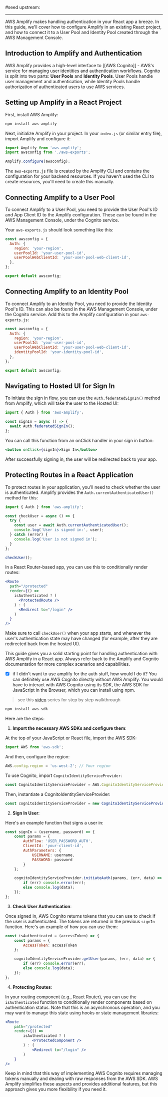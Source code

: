 #seed 
upstream:

---


AWS Amplify makes handling authentication in your React app a breeze. In this guide, we'll cover how to configure Amplify in an existing React project, and how to connect it to a User Pool and Identity Pool created through the AWS Management Console.

## Introduction to Amplify and Authentication

AWS Amplify provides a high-level interface to [[AWS Cognito]] - AWS's service for managing user identities and authentication workflows. Cognito is split into two parts: **User Pools** and **Identity Pools**. User Pools handle user management and authentication, while Identity Pools handle authorization of authenticated users to use AWS services.

## Setting up Amplify in a React Project

First, install AWS Amplify:

```bash
npm install aws-amplify
```

Next, initialize Amplify in your project. In your `index.js` (or similar entry file), import Amplify and configure it:

```javascript
import Amplify from 'aws-amplify';
import awsconfig from './aws-exports';

Amplify.configure(awsconfig);
```

The `aws-exports.js` file is created by the Amplify CLI and contains the configuration for your backend resources. If you haven't used the CLI to create resources, you'll need to create this manually.

## Connecting Amplify to a User Pool

To connect Amplify to a User Pool, you need to provide the User Pool's ID and App Client ID to the Amplify configuration. These can be found in the AWS Management Console, under the Cognito service. 

Your `aws-exports.js` should look something like this:

```javascript
const awsconfig = {
  Auth: {
    region: 'your-region',
    userPoolId: 'your-user-pool-id',
    userPoolWebClientId: 'your-user-pool-web-client-id',
  },
};

export default awsconfig;
```

## Connecting Amplify to an Identity Pool

To connect Amplify to an Identity Pool, you need to provide the Identity Pool's ID. This can also be found in the AWS Management Console, under the Cognito service. Add this to the Amplify configuration in your `aws-exports.js`:

```javascript
const awsconfig = {
  Auth: {
    region: 'your-region',
    userPoolId: 'your-user-pool-id',
    userPoolWebClientId: 'your-user-pool-web-client-id',
    identityPoolId: 'your-identity-pool-id',
  },
};

export default awsconfig;
```

## Navigating to Hosted UI for Sign In

To initiate the sign in flow, you can use the `Auth.federatedSignIn()` method from Amplify, which will take the user to the Hosted UI:

```javascript
import { Auth } from 'aws-amplify';

const signIn = async () => {
  await Auth.federatedSignIn();
};
```

You can call this function from an onClick handler in your sign in button:

```jsx
<button onClick={signIn}>Sign In</button>
```

After successfully signing in, the user will be redirected back to your app.

## Protecting Routes in a React Application

To protect routes in your application, you'll need to check whether the user is authenticated. Amplify provides the `Auth.currentAuthenticatedUser()` method for this:

```javascript
import { Auth } from 'aws-amplify';

const checkUser = async () => {
  try {
    const user = await Auth.currentAuthenticatedUser();
    console.log('User is signed in:', user);
  } catch (error) {
    console.log('User is not signed in');
  }
};

checkUser();
```

In a React Router-based app, you can use this to conditionally render routes:

```jsx
<Route
  path="/protected"
  render={() =>
    isAuthenticated ? (
      <ProtectedRoute />
    ) : (
      <Redirect to="/login" />
    )
  }
/>
```

Make sure to call `checkUser()` when your app starts, and whenever the user's authentication state may have changed (for example, after they are redirected back from the hosted UI).

This guide gives you a solid starting point for handling authentication with AWS Amplify in a React app. Always refer back to the Amplify and Cognito documentation for more complex scenarios and capabilities.

- [x] if I didn't want to use amplify for the auth stuff, how would I do it?
You can definitely use AWS Cognito directly without AWS Amplify. You would have to interact with AWS Cognito using its SDK, the AWS SDK for JavaScript in the Browser, which you can install using npm.

>see this [video](https://www.youtube.com/watch?v=8WZmIdXZe3Q&ab_channel=EvanDoesTech) series for step by step walkthrough

```bash
npm install aws-sdk
```

Here are the steps:

1. **Import the necessary AWS SDKs and configure them**:

At the top of your JavaScript or React file, import the AWS SDK:

```javascript
import AWS from 'aws-sdk';
```

And then, configure the region:

```javascript
AWS.config.region = 'us-west-2'; // Your region
```

To use Cognito, import `CognitoIdentityServiceProvider`:

```javascript
const CognitoIdentityServiceProvider = AWS.CognitoIdentityServiceProvider;
```

Then, instantiate a CognitoIdentityServiceProvider:

```javascript
const cognitoIdentityServiceProvider = new CognitoIdentityServiceProvider();
```

2. **Sign In User**:

Here's an example function that signs a user in:

```javascript
const signIn = (username, password) => {
	const params = {
		AuthFlow: 'USER_PASSWORD_AUTH', 
		ClientId: 'your-client-id', 
		AuthParameters: {
			USERNAME: username,
			PASSWORD: password
		}
	};

	cognitoIdentityServiceProvider.initiateAuth(params, (err, data) => {
		if (err) console.error(err);
		else console.log(data);
	});
};
```

3. **Check User Authentication**:

Once signed in, AWS Cognito returns tokens that you can use to check if the user is authenticated. The tokens are returned in the previous `signIn` function. Here's an example of how you can use them:

```javascript
const isAuthenticated = (accessToken) => {
	const params = {
		AccessToken: accessToken
	};

	cognitoIdentityServiceProvider.getUser(params, (err, data) => {
		if (err) console.error(err);
		else console.log(data);
	});
};
```

4. **Protecting Routes**:

In your routing component (e.g., React Router), you can use the `isAuthenticated` function to conditionally render components based on authentication status. Note that this is an asynchronous operation, and you may want to manage this state using hooks or state management libraries:

```jsx
<Route
	path="/protected"
	render={() =>
		isAuthenticated ? (
			<ProtectedComponent />
		) : (
			<Redirect to="/login" />
		)
	}
/>
```

Keep in mind that this way of implementing AWS Cognito requires managing tokens manually and dealing with raw responses from the AWS SDK. AWS Amplify simplifies these aspects and provides additional features, but this approach gives you more flexibility if you need it.